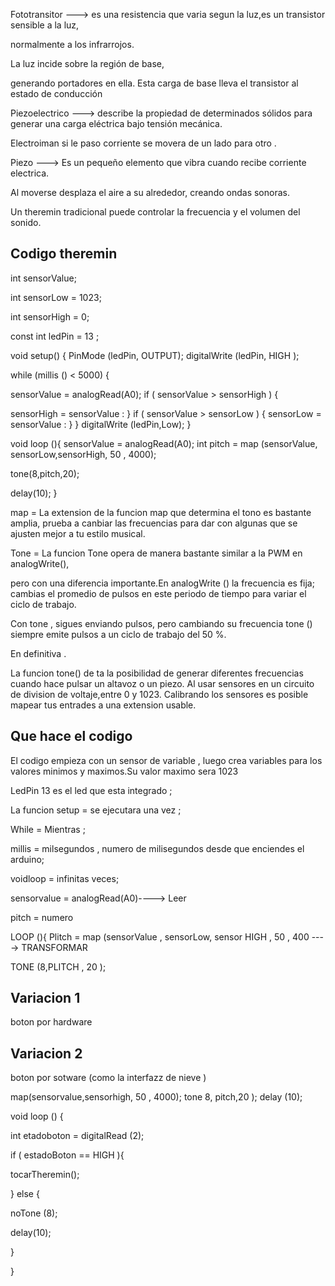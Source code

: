 Fototransitor ---> es una resistencia que varia segun la luz,es un transistor sensible a la luz, 

normalmente a los infrarrojos.

La luz incide sobre la región de base,

generando portadores en ella. Esta carga de base lleva el transistor al estado de conducción

Piezoelectrico ---> describe la propiedad de determinados sólidos para generar una carga eléctrica bajo tensión mecánica.

Electroiman si le paso corriente se movera de un lado para otro . 

Piezo ---> Es un pequeño elemento que vibra cuando recibe corriente electrica.

Al moverse desplaza el aire a su alrededor, creando ondas sonoras.

Un theremin tradicional puede controlar la frecuencia y el volumen del sonido.

## Codigo theremin 

int sensorValue;

int sensorLow = 1023;

int sensorHigh = 0;

const int ledPin = 13 ;

void setup() {
  PinMode (ledPin, OUTPUT);
  digitalWrite (ledPin, HIGH );
  
  while (millis () < 5000) {
  
  sensorValue = analogRead(A0);
  if ( sensorValue > sensorHigh ) {
  
  sensorHigh = sensorValue :
  }
  if ( sensorValue > sensorLow ) {
  sensorLow = sensorValue :
}
}
digitalWrite (ledPin,Low);
}

void loop (){
sensorValue = analogRead(A0);
int pitch = 
map (sensorValue, sensorLow,sensorHigh, 50 , 4000);

tone(8,pitch,20);

delay(10);
}





map = La extension de la funcion map que determina el tono es bastante amplia,
prueba a canbiar las frecuencias para dar con algunas que se ajusten mejor a tu estilo musical.

Tone = La funcion Tone opera de manera bastante similar a la PWM en analogWrite(),

pero con una diferencia importante.En analogWrite () la frecuencia es fija; cambias el promedio de pulsos en este periodo de tiempo para variar el ciclo de trabajo.

Con tone , sigues enviando pulsos, pero cambiando su frecuencia tone () siempre emite pulsos a un ciclo de trabajo del 50 %.

En definitiva .

La funcion tone() de ta la posibilidad de generar diferentes frecuencias cuando hace pulsar un altavoz o un piezo. 
Al usar sensores en un circuito de division de voltaje,entre 0 y 1023. Calibrando los sensores es posible mapear tus entrades a una extension usable.

##  Que hace el codigo 

El codigo empieza con un sensor de variable , luego crea variables para los valores minimos y maximos.Su valor maximo sera 1023 

LedPin 13 es el led que esta integrado ;

La funcion setup = se ejecutara una vez ;

While = Mientras ;

millis = milsegundos , numero de milisegundos desde que enciendes el arduino;

voidloop = infinitas veces;

sensorvalue = analogRead(A0)----> Leer 

pitch = numero 

LOOP (){
Plitch = map (sensorValue , sensorLow, sensor HIGH , 50 , 400 ----> TRANSFORMAR 

TONE (8,PLITCH , 20 );

## Variacion 1 

boton por hardware

## Variacion 2 
boton por sotware  (como la interfazz de nieve )

map(sensorvalue,sensorhigh, 50 , 4000);
tone 8, pitch,20  );
delay (10);

void loop () {

int etadoboton = digitalRead (2); 

if ( estadoBoton == HIGH ){

tocarTheremin();

}
else {

noTone (8);

delay(10);

}
 
}


































